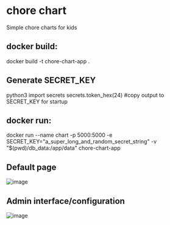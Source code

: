 # chore chart
Simple chore charts for kids

## docker build:
docker build -t chore-chart-app .

## Generate SECRET_KEY
python3
import secrets
secrets.token_hex(24)
#copy output to SECRET_KEY for startup

## docker run:
docker run --name chart -p 5000:5000 -e SECRET_KEY="a_super_long_and_random_secret_string" -v "$(pwd)/db_data:/app/data" chore-chart-app

## Default page 
![image](https://github.com/user-attachments/assets/9f0b6567-d8ee-4f25-a70d-a98f4e1ff2cf)

## Admin interface/configuration
![image](https://github.com/user-attachments/assets/afb6f7a1-6fe4-4cbe-bbc9-7ee85ecbe91a)

